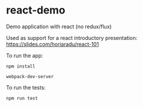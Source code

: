 # react-demo
Demo application with react (no redux/flux)

Used as support for a react introductory presentation: https://slides.com/horiaradu/react-101

To run the app:

```
npm install

webpack-dev-server
```

To run the tests:

```
npm run test
```
